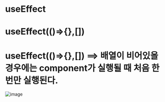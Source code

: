 # useEffect

# useEffect(()=>{},[])

# useEffect(()=>{},[]) ==> 배열이 비어있을 경우에는 component가 실행될 때 처음 한번만 실행된다.
![image](https://github.com/gogoringhye/read/assets/145514996/342e4101-ce04-4cb0-9d0c-da489d40e37d)

